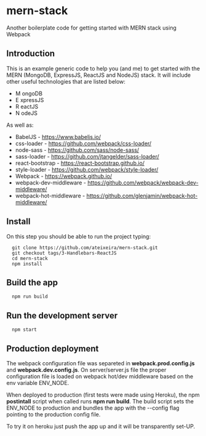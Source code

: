 # mern-stack
Another boilerplate code for getting started with MERN stack using Webpack

## Introduction
This is an example generic code to help you (and me) to get started with the MERN (MongoDB, ExpressJS, ReactJS and NodeJS) stack. It will include other useful technologies that are listed below:

* M ongoDB
* E xpressJS
* R eactJS
* N odeJS

As well as:

* BabelJS - https://www.babeljs.io/
* css-loader - https://github.com/webpack/css-loader/
* node-sass - https://github.com/sass/node-sass/
* sass-loader - https://github.com/jtangelder/sass-loader/
* react-bootstrap - https://react-bootstrap.github.io/
* style-loader - https://github.com/webpack/style-loader/
* Webpack - https://webpack.github.io/
* webpack-dev-middleware - https://github.com/webpack/webpack-dev-middleware/
* webpack-hot-middleware - https://github.com/glenjamin/webpack-hot-middleware/

## Install
On this step you should be able to run the project typing:
```
  git clone https://github.com/ateixeira/mern-stack.git
  git checkout tags/3-Handlebars-ReactJS
  cd mern-stack
  npm install
```
## Build the app
```
  npm run build
```
## Run the development server
```
  npm start
```
## Production deployment
The webpack configuration file was separeted in **webpack.prod.config.js** and **webpack.dev.config.js**. On server/server.js file the proper configuration file is loaded on webpack hot/dev middleware based on the env variable ENV_NODE.

When deployed to production (first tests were made using Heroku), the npm **postintall** script when called runs **npm run build**. The build script sets the ENV_NODE to production and bundles the app with the --config flag pointing to the production config file.

To try it on heroku just push the app up and it will be transparently set-UP.